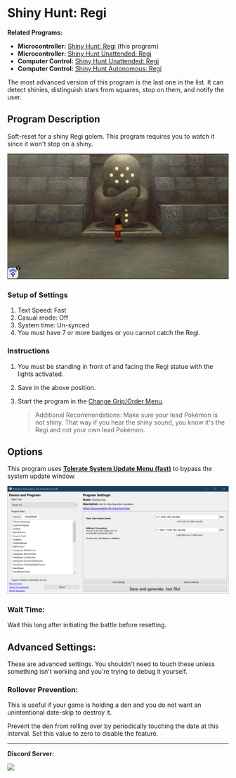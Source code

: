 # Shiny Hunt: Regi

**Related Programs:**
- **Microcontroller:** [Shiny Hunt: Regi](https://github.com/PokemonAutomation/Microcontroller/blob/master/Wiki/Programs/PokemonSwSh/ShinyHunt-Regi.md) (this program)
- **Microcontroller:** [Shiny Hunt Unattended: Regi](https://github.com/PokemonAutomation/Microcontroller/blob/master/Wiki/Programs/PokemonSwSh/ShinyHuntUnattended-Regi.md)
- **Computer Control:** [Shiny Hunt Unattended: Regi](https://github.com/PokemonAutomation/ComputerControl/blob/master/Wiki/Programs/PokemonSwSh/ShinyHuntUnattended-Regi.md)
- **Computer Control:** [Shiny Hunt Autonomous: Regi](https://github.com/PokemonAutomation/ComputerControl/blob/master/Wiki/Programs/PokemonSwSh/ShinyHuntAutonomous-Regi.md)

The most advanced version of this program is the last one in the list. It can detect shinies, distinguish stars from squares, stop on them, and notify the user.


## Program Description

Soft-reset for a shiny Regi golem. This program requires you to watch it since it won't stop on a shiny.

<img src="images/ShinyHunt-Regi-0.jpg">

### Setup of Settings

1. Text Speed: Fast
2. Casual mode: Off
3. System time: Un-synced
4. You must have 7 or more badges or you cannot catch the Regi.

### Instructions

1. You must be standing in front of and facing the Regi statue with the lights activated.
2. Save in the above position.
3. Start the program in the [Change Grip/Order Menu](/Wiki/Programs/NintendoSwitch/ChangeGripOrderMenu.md).

   > Additional Recommendations: Make sure your lead Pokémon is not shiny. That way if you hear the shiny sound, you know it's the Regi and not your own lead Pokémon.


## Options

This program uses [**Tolerate System Update Menu (fast)**](/Wiki/Programs/NintendoSwitch/FrameworkSettings.md#tolerate-system-update-menu-fast) to bypass the system update window.

<img src="images/ShinyHunt-Regi-Settings.png">

### Wait Time: 

Wait this long after initiating the battle before resetting.


## Advanced Settings:

These are advanced settings. You shouldn't need to touch these unless something isn't working and you're trying to debug it yourself.


### Rollover Prevention:

This is useful if your game is holding a den and you do not want an unintentional date-skip to destroy it.

Prevent the den from rolling over by periodically touching the date at this interval. Set this value to zero to disable the feature.



<hr>

**Discord Server:** 

[<img src="https://canary.discordapp.com/api/guilds/695809740428673034/widget.png?style=banner2">](https://discord.gg/cQ4gWxN)


